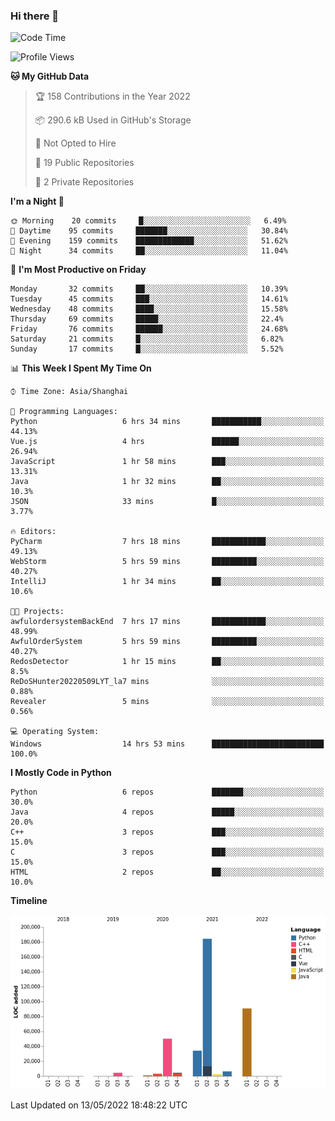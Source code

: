 ### Hi there 👋

<!--START_SECTION:waka-->
![Code Time](http://img.shields.io/badge/Code%20Time-0%20secs-blue)

![Profile Views](http://img.shields.io/badge/Profile%20Views-0-blue)

**🐱 My GitHub Data** 

> 🏆 158 Contributions in the Year 2022
 > 
> 📦 290.6 kB Used in GitHub's Storage 
 > 
> 🚫 Not Opted to Hire
 > 
> 📜 19 Public Repositories 
 > 
> 🔑 2 Private Repositories  
 > 
**I'm a Night 🦉** 

```text
🌞 Morning    20 commits     █░░░░░░░░░░░░░░░░░░░░░░░░   6.49% 
🌆 Daytime    95 commits     ███████░░░░░░░░░░░░░░░░░░   30.84% 
🌃 Evening    159 commits    █████████████░░░░░░░░░░░░   51.62% 
🌙 Night      34 commits     ██░░░░░░░░░░░░░░░░░░░░░░░   11.04%

```
📅 **I'm Most Productive on Friday** 

```text
Monday       32 commits     ██░░░░░░░░░░░░░░░░░░░░░░░   10.39% 
Tuesday      45 commits     ███░░░░░░░░░░░░░░░░░░░░░░   14.61% 
Wednesday    48 commits     ████░░░░░░░░░░░░░░░░░░░░░   15.58% 
Thursday     69 commits     █████░░░░░░░░░░░░░░░░░░░░   22.4% 
Friday       76 commits     ██████░░░░░░░░░░░░░░░░░░░   24.68% 
Saturday     21 commits     █░░░░░░░░░░░░░░░░░░░░░░░░   6.82% 
Sunday       17 commits     █░░░░░░░░░░░░░░░░░░░░░░░░   5.52%

```


📊 **This Week I Spent My Time On** 

```text
⌚︎ Time Zone: Asia/Shanghai

💬 Programming Languages: 
Python                   6 hrs 34 mins       ███████████░░░░░░░░░░░░░░   44.13% 
Vue.js                   4 hrs               ██████░░░░░░░░░░░░░░░░░░░   26.94% 
JavaScript               1 hr 58 mins        ███░░░░░░░░░░░░░░░░░░░░░░   13.31% 
Java                     1 hr 32 mins        ██░░░░░░░░░░░░░░░░░░░░░░░   10.3% 
JSON                     33 mins             █░░░░░░░░░░░░░░░░░░░░░░░░   3.77%

🔥 Editors: 
PyCharm                  7 hrs 18 mins       ████████████░░░░░░░░░░░░░   49.13% 
WebStorm                 5 hrs 59 mins       ██████████░░░░░░░░░░░░░░░   40.27% 
IntelliJ                 1 hr 34 mins        ██░░░░░░░░░░░░░░░░░░░░░░░   10.6%

🐱‍💻 Projects: 
awfulordersystemBackEnd  7 hrs 17 mins       ████████████░░░░░░░░░░░░░   48.99% 
AwfulOrderSystem         5 hrs 59 mins       ██████████░░░░░░░░░░░░░░░   40.27% 
RedosDetector            1 hr 15 mins        ██░░░░░░░░░░░░░░░░░░░░░░░   8.5% 
ReDoSHunter20220509LYT_la7 mins              ░░░░░░░░░░░░░░░░░░░░░░░░░   0.88% 
Revealer                 5 mins              ░░░░░░░░░░░░░░░░░░░░░░░░░   0.56%

💻 Operating System: 
Windows                  14 hrs 53 mins      █████████████████████████   100.0%

```

**I Mostly Code in Python** 

```text
Python                   6 repos             ███████░░░░░░░░░░░░░░░░░░   30.0% 
Java                     4 repos             █████░░░░░░░░░░░░░░░░░░░░   20.0% 
C++                      3 repos             ███░░░░░░░░░░░░░░░░░░░░░░   15.0% 
C                        3 repos             ███░░░░░░░░░░░░░░░░░░░░░░   15.0% 
HTML                     2 repos             ██░░░░░░░░░░░░░░░░░░░░░░░   10.0%

```


**Timeline**

![Chart not found](https://raw.githubusercontent.com/SuperMaxine/SuperMaxine/main/charts/bar_graph.png) 


 Last Updated on 13/05/2022 18:48:22 UTC
<!--END_SECTION:waka-->

<!--
**SuperMaxine/SuperMaxine** is a ✨ _special_ ✨ repository because its `README.md` (this file) appears on your GitHub profile.

Here are some ideas to get you started:

- 🔭 I’m currently working on ...
- 🌱 I’m currently learning ...
- 👯 I’m looking to collaborate on ...
- 🤔 I’m looking for help with ...
- 💬 Ask me about ...
- 📫 How to reach me: ...
- 😄 Pronouns: ...
- ⚡ Fun fact: ...
-->

